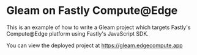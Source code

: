 # Gleam on Fastly Compute@Edge

This is an example of how to write a Gleam project which targets Fastly's Compute@Edge platform using Fastly's JavaScript SDK.

You can view the deployed project at <https://gleam.edgecompute.app>
